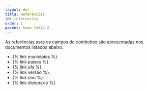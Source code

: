 ```yaml
---
layout: doc
title: Referências
id: referencias
order: 1
parent: home_ledi2.2
---
```



As referências para os campos de combobox são apresentadas nos documentos listados abaixo:

- {% link municipios %}.
- {% link paises %}.
- {% link ufs %}.
- {% link versao %}.
- {% link cbo %}.
- {% link dicionario %}.